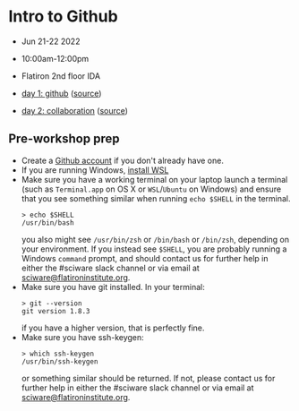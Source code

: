 # Intro to Github
- Jun 21-22 2022
- 10:00am-12:00pm
- Flatiron 2nd floor IDA

- [day 1: github](https://sciware.flatironinstitute.org/21_IntroGithub/slides1.html) ([source](day1.md))
- [day 2: collaboration](https://sciware.flatironinstitute.org/21_IntroGithub/slides2.html) ([source](day2.md))

## Pre-workshop prep

- Create a [Github account](https://github.com/join) if you don't already have one.
- If you are running Windows, [install WSL](https://docs.microsoft.com/en-us/windows/wsl/install)
- Make sure you have a working terminal on your laptop
  launch a terminal (such as `Terminal.app` on OS X or `WSL`/`Ubuntu` on Windows)
  and ensure that you see something similar when running `echo $SHELL` in the terminal.
  ```
  > echo $SHELL
  /usr/bin/bash
  ```
   you also might see `/usr/bin/zsh` or `/bin/bash` or `/bin/zsh`, depending on your environment. If you instead see
   `$SHELL`, you are probably running a Windows `command` prompt, and should contact us for further help in either the
   #sciware slack channel or via email at sciware@flatironinstitute.org.
- Make sure you have git installed. In your terminal:
  ```
  > git --version
  git version 1.8.3
  ```
  if you have a higher version, that is perfectly fine.
- Make sure you have ssh-keygen:
  ```
  > which ssh-keygen
  /usr/bin/ssh-keygen
  ```
  or something similar should be returned. If not, please contact us for further help in either the
  #sciware slack channel or via email at sciware@flatironinstitute.org.

